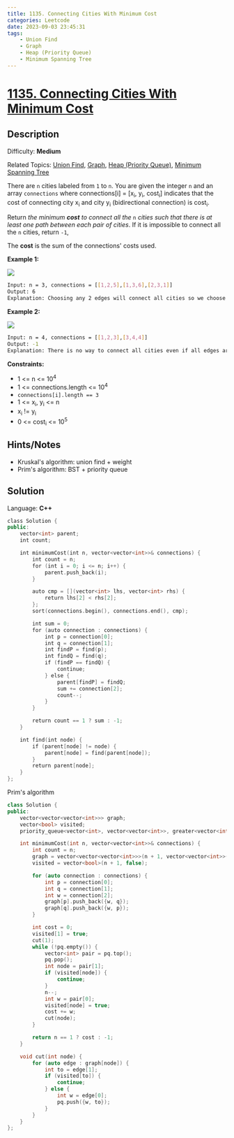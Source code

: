 ```yaml
---
title: 1135. Connecting Cities With Minimum Cost
categories: Leetcode
date: 2023-09-03 23:45:31
tags:
    - Union Find
    - Graph
    - Heap (Priority Queue)
    - Minimum Spanning Tree
---
```


# [1135\. Connecting Cities With Minimum Cost](https://leetcode.com/problems/connecting-cities-with-minimum-cost/)

## Description

Difficulty: **Medium**

Related Topics: [Union Find](https://leetcode.com/tag/https://leetcode.com/tag/union-find//), [Graph](https://leetcode.com/tag/https://leetcode.com/tag/graph//), [Heap (Priority Queue)](https://leetcode.com/tag/https://leetcode.com/tag/heap-priority-queue//), [Minimum Spanning Tree](https://leetcode.com/tag/https://leetcode.com/tag/minimum-spanning-tree//)

There are `n` cities labeled from `1` to `n`. You are given the integer `n` and an array `connections` where connections[i] = [x<sub>i</sub>, y<sub>i</sub>, cost<sub>i</sub>] indicates that the cost of connecting city x<sub>i</sub> and city y<sub>i</sub> (bidirectional connection) is cost<sub>i</sub>.

Return _the minimum **cost** to connect all the_ `n` _cities such that there is at least one path between each pair of cities_. If it is impossible to connect all the `n` cities, return `-1`,

The **cost** is the sum of the connections' costs used.

**Example 1:**

![](https://assets.leetcode.com/uploads/2019/04/20/1314_ex2.png)

```bash
Input: n = 3, connections = [[1,2,5],[1,3,6],[2,3,1]]
Output: 6
Explanation: Choosing any 2 edges will connect all cities so we choose the minimum 2.
```

**Example 2:**

![](https://assets.leetcode.com/uploads/2019/04/20/1314_ex1.png)

```bash
Input: n = 4, connections = [[1,2,3],[3,4,4]]
Output: -1
Explanation: There is no way to connect all cities even if all edges are used.
```

**Constraints:**

* 1 <= n <= 10<sup>4</sup>
* 1 <= connections.length <= 10<sup>4</sup>
* `connections[i].length == 3`
* 1 <= x<sub>i</sub>, y<sub>i</sub> <= n
* x<sub>i</sub> != y<sub>i</sub>
* 0 <= cost<sub>i</sub> <= 10<sup>5</sup>

## Hints/Notes

* Kruskal's algorithm: union find + weight
* Prim's algorithm: BST + priority queue

## Solution

Language: **C++**

```C++
class Solution {
public:
    vector<int> parent;
    int count;

    int minimumCost(int n, vector<vector<int>>& connections) {
        int count = n;
        for (int i = 0; i <= n; i++) {
            parent.push_back(i);
        }

        auto cmp = [](vector<int> lhs, vector<int> rhs) {
            return lhs[2] < rhs[2];
        };
        sort(connections.begin(), connections.end(), cmp);

        int sum = 0;
        for (auto connection : connections) {
            int p = connection[0];
            int q = connection[1];
            int findP = find(p);
            int findQ = find(q);
            if (findP == findQ) {
                continue;
            } else {
                parent[findP] = findQ;
                sum += connection[2];
                count--;
            }
        }

        return count == 1 ? sum : -1;
    }

    int find(int node) {
        if (parent[node] != node) {
            parent[node] = find(parent[node]);
        }
        return parent[node];
    }
};
```

Prim's algorithm

```C++
class Solution {
public:
    vector<vector<vector<int>>> graph;
    vector<bool> visited;
    priority_queue<vector<int>, vector<vector<int>>, greater<vector<int>>> pq;

    int minimumCost(int n, vector<vector<int>>& connections) {
        int count = n;
        graph = vector<vector<vector<int>>>(n + 1, vector<vector<int>>());
        visited = vector<bool>(n + 1, false);

        for (auto connection : connections) {
            int p = connection[0];
            int q = connection[1];
            int w = connection[2];
            graph[p].push_back({w, q});
            graph[q].push_back({w, p});
        }

        int cost = 0;
        visited[1] = true;
        cut(1);
        while (!pq.empty()) {
            vector<int> pair = pq.top();
            pq.pop();
            int node = pair[1];
            if (visited[node]) {
                continue;
            }
            n--;
            int w = pair[0];
            visited[node] = true;
            cost += w;
            cut(node);
        }

        return n == 1 ? cost : -1;
    }

    void cut(int node) {
        for (auto edge : graph[node]) {
            int to = edge[1];
            if (visited[to]) {
                continue;
            } else {
                int w = edge[0];
                pq.push({w, to});
            }
        }
    }
};
```
